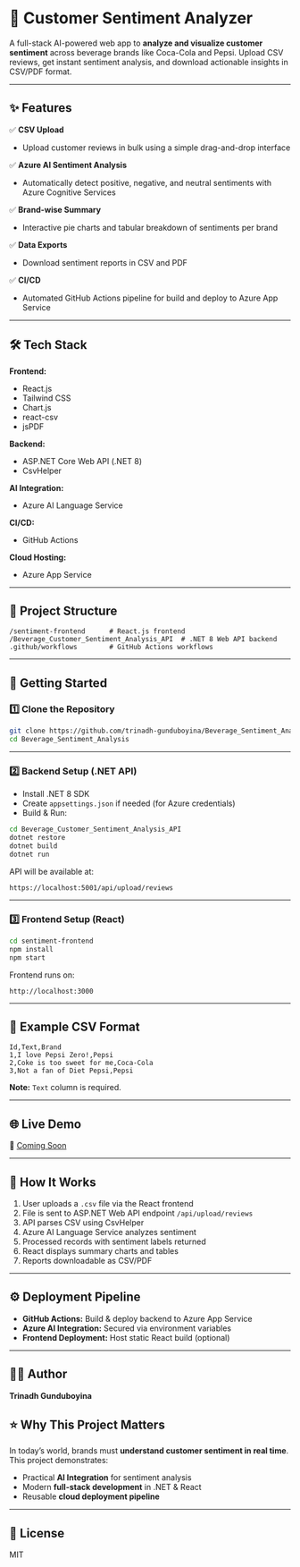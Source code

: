 # 🧠 Customer Sentiment Analyzer

A full-stack AI-powered web app to **analyze and visualize customer sentiment** across beverage brands like Coca-Cola and Pepsi. Upload CSV reviews, get instant sentiment analysis, and download actionable insights in CSV/PDF format.

---

## ✨ Features

✅ **CSV Upload**
- Upload customer reviews in bulk using a simple drag-and-drop interface

✅ **Azure AI Sentiment Analysis**
- Automatically detect positive, negative, and neutral sentiments with Azure Cognitive Services

✅ **Brand-wise Summary**
- Interactive pie charts and tabular breakdown of sentiments per brand

✅ **Data Exports**
- Download sentiment reports in CSV and PDF

✅ **CI/CD**
- Automated GitHub Actions pipeline for build and deploy to Azure App Service

---

## 🛠 Tech Stack

**Frontend:**
- React.js
- Tailwind CSS
- Chart.js
- react-csv
- jsPDF

**Backend:**
- ASP.NET Core Web API (.NET 8)
- CsvHelper

**AI Integration:**
- Azure AI Language Service

**CI/CD:**
- GitHub Actions

**Cloud Hosting:**
- Azure App Service

---

## 📂 Project Structure

```
/sentiment-frontend      # React.js frontend
/Beverage_Customer_Sentiment_Analysis_API  # .NET 8 Web API backend
.github/workflows        # GitHub Actions workflows
```

---

## 🚀 Getting Started

### 1️⃣ Clone the Repository

```bash
git clone https://github.com/trinadh-gunduboyina/Beverage_Sentiment_Analysis.git
cd Beverage_Sentiment_Analysis
```

---

### 2️⃣ Backend Setup (.NET API)

- Install .NET 8 SDK
- Create `appsettings.json` if needed (for Azure credentials)
- Build & Run:

```bash
cd Beverage_Customer_Sentiment_Analysis_API
dotnet restore
dotnet build
dotnet run
```

API will be available at:
```
https://localhost:5001/api/upload/reviews
```

---

### 3️⃣ Frontend Setup (React)

```bash
cd sentiment-frontend
npm install
npm start
```

Frontend runs on:
```
http://localhost:3000
```

---

## 📄 Example CSV Format

```
Id,Text,Brand
1,I love Pepsi Zero!,Pepsi
2,Coke is too sweet for me,Coca-Cola
3,Not a fan of Diet Pepsi,Pepsi
```

**Note:** `Text` column is required.

---

## 🌐 Live Demo

🔗 [Coming Soon](#)

---

## 🧩 How It Works

1. User uploads a `.csv` file via the React frontend
2. File is sent to ASP.NET Web API endpoint `/api/upload/reviews`
3. API parses CSV using CsvHelper
4. Azure AI Language Service analyzes sentiment
5. Processed records with sentiment labels returned
6. React displays summary charts and tables
7. Reports downloadable as CSV/PDF

---

## ⚙️ Deployment Pipeline

- **GitHub Actions:** Build & deploy backend to Azure App Service
- **Azure AI Integration:** Secured via environment variables
- **Frontend Deployment:** Host static React build (optional)

---

## 👨‍💻 Author

**Trinadh Gunduboyina**

## ⭐ Why This Project Matters

In today’s world, brands must **understand customer sentiment in real time**. This project demonstrates:
- Practical **AI Integration** for sentiment analysis
- Modern **full-stack development** in .NET & React
- Reusable **cloud deployment pipeline**

---

## 📘 License

MIT
